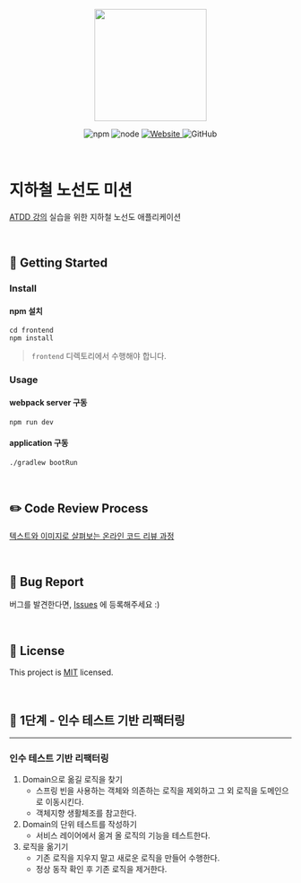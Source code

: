 <p align="center">
    <img width="200px;" src="https://raw.githubusercontent.com/woowacourse/atdd-subway-admin-frontend/master/images/main_logo.png"/>
</p>
<p align="center">
  <img alt="npm" src="https://img.shields.io/badge/npm-6.14.15-blue">
  <img alt="node" src="https://img.shields.io/badge/node-14.18.2-blue">
  <a href="https://edu.nextstep.camp/c/R89PYi5H" alt="nextstep atdd">
    <img alt="Website" src="https://img.shields.io/website?url=https%3A%2F%2Fedu.nextstep.camp%2Fc%2FR89PYi5H">
  </a>
  <img alt="GitHub" src="https://img.shields.io/github/license/next-step/atdd-subway-admin">
</p>

<br>

# 지하철 노선도 미션
[ATDD 강의](https://edu.nextstep.camp/c/R89PYi5H) 실습을 위한 지하철 노선도 애플리케이션

<br>

## 🚀 Getting Started

### Install
#### npm 설치
```
cd frontend
npm install
```
> `frontend` 디렉토리에서 수행해야 합니다.

### Usage
#### webpack server 구동
```
npm run dev
```
#### application 구동
```
./gradlew bootRun
```
<br>

## ✏️ Code Review Process
[텍스트와 이미지로 살펴보는 온라인 코드 리뷰 과정](https://github.com/next-step/nextstep-docs/tree/master/codereview)

<br>

## 🐞 Bug Report

버그를 발견한다면, [Issues](https://github.com/next-step/atdd-subway-service/issues) 에 등록해주세요 :)

<br>

## 📝 License

This project is [MIT](https://github.com/next-step/atdd-subway-service/blob/master/LICENSE.md) licensed.

<br> 

## 🚀 1단계 - 인수 테스트 기반 리팩터링

---
### 인수 테스트 기반 리팩터링
1. Domain으로 옮길 로직을 찾기
   * 스프링 빈을 사용하는 객체와 의존하는 로직을 제외하고 그 외 로직을 도메인으로 이동시킨다.
   * 객체지향 생활체조를 참고한다.
2. Domain의 단위 테스트를 작성하기
   * 서비스 레이어에서 옮겨 올 로직의 기능을 테스트한다.
3. 로직을 옮기기
   * 기존 로직을 지우지 말고 새로운 로직을 만들어 수행한다.
   * 정상 동작 확인 후 기존 로직을 제거한다.





